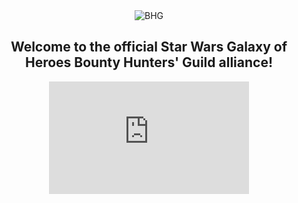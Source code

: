 <div style="text-align: center;">
  <img src="{{ site.url }}/assets/BHLogo.png" alt="BHG" border="0" style="max-width: 40%;">
  <h2>Welcome to the official Star Wars Galaxy of Heroes Bounty Hunters' Guild alliance!</h2>
</div>

<div style="text-align: center;">
  <iframe width="320" height="180" src="https://www.youtube.com/embed/LuiH7uJPGuY" frameborder="0" allowfullscreen></iframe>
</div>
